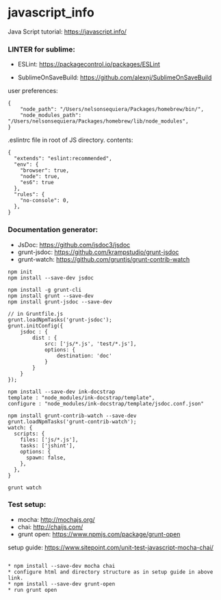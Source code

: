# javascript_info

Java Script tutorial: https://javascript.info/


### LINTER for sublime:

* ESLint:
https://packagecontrol.io/packages/ESLint

* SublimeOnSaveBuild:
https://github.com/alexnj/SublimeOnSaveBuild

user preferences:
```
{
	"node_path": "/Users/nelsonsequiera/Packages/homebrew/bin/",
	"node_modules_path": "/Users/nelsonsequiera/Packages/homebrew/lib/node_modules",
}
```

.eslintrc file in root of JS directory.
contents:
```
{
  "extends": "eslint:recommended",
  "env": {
    "browser": true,
    "node": true,
    "es6": true
  },
  "rules": {
    "no-console": 0,
  },
}
```

### Documentation generator:
* JsDoc: https://github.com/jsdoc3/jsdoc
* grunt-jsdoc: https://github.com/krampstudio/grunt-jsdoc
* grunt-watch: https://github.com/gruntjs/grunt-contrib-watch

```
npm init
npm install --save-dev jsdoc

npm install -g grunt-cli
npm install grunt --save-dev
npm install grunt-jsdoc --save-dev

// in Gruntfile.js
grunt.loadNpmTasks('grunt-jsdoc');
grunt.initConfig({
    jsdoc : {
        dist : {
            src: ['js/*.js', 'test/*.js'],
            options: {
                destination: 'doc'
            }
        }
    }
});

npm install --save-dev ink-docstrap
template : "node_modules/ink-docstrap/template",
configure : "node_modules/ink-docstrap/template/jsdoc.conf.json"

npm install grunt-contrib-watch --save-dev
grunt.loadNpmTasks('grunt-contrib-watch');
watch: {
  scripts: {
    files: ['js/*.js'],
    tasks: ['jshint'],
    options: {
      spawn: false,
    },
  },
}

grunt watch
```

### Test setup:

* mocha: http://mochajs.org/
* chai: http://chaijs.com/
* grunt open: https://www.npmjs.com/package/grunt-open

setup guide: https://www.sitepoint.com/unit-test-javascript-mocha-chai/

```

* npm install --save-dev mocha chai
* configure html and directory structure as in setup guide in above link.
* npm install --save-dev grunt-open
* run grunt open
```
